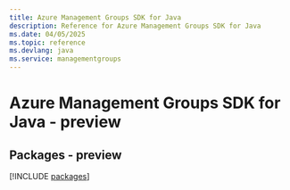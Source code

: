 ```yaml
---
title: Azure Management Groups SDK for Java
description: Reference for Azure Management Groups SDK for Java
ms.date: 04/05/2025
ms.topic: reference
ms.devlang: java
ms.service: managementgroups
---
```

# Azure Management Groups SDK for Java - preview
## Packages - preview
[!INCLUDE [packages](management-groups-index.md)]